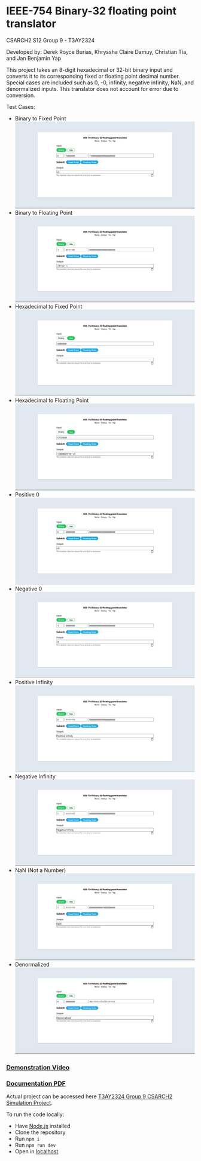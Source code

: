 # IEEE-754 Binary-32 floating point translator 

CSARCH2 S12 Group 9 - T3AY2324

Developed by: Derek Royce Burias, Khryssha Claire Damuy, Christian Tia, and Jan Benjamin Yap 

This project takes an 8-digit hexadecimal or 32-bit binary input and converts it to its corresponding fixed or floating point decimal number. Special cases are included such as 0, -0, infinity, negative infinity, NaN, and denormalized inputs. This translator does not account for error due to conversion.

Test Cases:
- Binary to Fixed Point
![Binary to Fixed Point Screenshot](test-cases/bin-to-fixed.png)
- Binary to Floating Point
![Binary to Floating Point Screenshot](test-cases/bin-to-float.png)
- Hexadecimal to Fixed Point
![Hexadecimal to Fixed Point Screenshot](test-cases/hex-to-fixed.png)
- Hexadecimal to Floating Point
![Hexadecimal to Floating Point Screenshot](test-cases/hex-to-float.png)
- Positive 0
![0 Screenshot](test-cases/0.png)
- Negative 0
![Negative 0 Screenshot](test-cases/neg-0.png)
- Positive Infinity
![Infinity Screenshot](test-cases/inf.png)
- Negative Infinity
![Negative Infinity Screenshot](test-cases/neg-inf.png)
- NaN (Not a Number)
![NaN Screenshot](test-cases/nan.png)
- Denormalized
![Denormalized Screenshot](test-cases/denormalized.png)

### [Demonstration Video](https://youtu.be/PmKrKNq6x5Q)

### [Documentation PDF](https://drive.google.com/file/d/1iiXP-j1DwCXT_CyugpELXQlSIe2MYqq0/view?usp=sharing)

Actual project can be accessed here [T3AY2324 Group 9 CSARCH2 Simulation Project](https://christianvtia.github.io/arch2-sp/).

To run the code locally:
- Have [Node.js](https://nodejs.org/en) installed
- Clone the repository
- Run ```npm i```
- Run ```npm run dev```
- Open in [localhost](http://localhost:5173/arch2-sp/)
